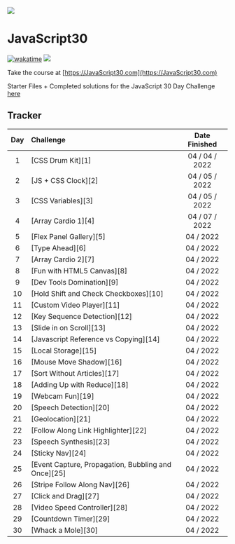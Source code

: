 ﻿![](https://javascript30.com/images/JS3-social-share.png)

# JavaScript30

[![wakatime](https://wakatime.com/badge/user/0c1ed6f1-fb21-41cd-8f4e-e0a3194c797b/project/b1df6666-c70a-4a33-92f9-9a3fdebc6990.svg)](https://wakatime.com/badge/user/0c1ed6f1-fb21-41cd-8f4e-e0a3194c797b/project/b1df6666-c70a-4a33-92f9-9a3fdebc6990)
![](https://img.shields.io/badge/JavaScript-F7DF1E?style=for-the-badge&logo=javascript&logoColor=black)

Take the course at [https://JavaScript30.com](https://JavaScript30.com)

Starter Files + Completed solutions for the JavaScript 30 Day Challenge [here](https://github.com/wesbos/JavaScript30)


## Tracker 

| Day | Challenge                                           |  Date Finished  |
| :-: | :-------------------------------------------------- | :-------------: |
|  1  | [CSS Drum Kit][1]                                   | 04 / 04 / 2022  |
|  2  | [JS + CSS Clock][2]                                 | 04 / 05 / 2022  |
|  3  | [CSS Variables][3]                                  | 04 / 05 / 2022  |
|  4  | [Array Cardio 1][4]                                 | 04 / 07 / 2022  |
|  5  | [Flex Panel Gallery][5]                             | 04 / 2022  |
|  6  | [Type Ahead][6]                                     | 04 / 2022  |
|  7  | [Array Cardio 2][7]                                 | 04 / 2022  |
|  8  | [Fun with HTML5 Canvas][8]                          | 04 / 2022  |
|  9  | [Dev Tools Domination][9]                           | 04 / 2022  |
| 10  | [Hold Shift and Check Checkboxes][10]               | 04 / 2022  |
| 11  | [Custom Video Player][11]                           | 04 / 2022  | 
| 12  | [Key Sequence Detection][12]                        | 04 / 2022  |
| 13  | [Slide in on Scroll][13]                            | 04 / 2022  |
| 14  | [Javascript Reference vs Copying][14]               | 04 / 2022  |
| 15  | [Local Storage][15]                                 | 04 / 2022  |
| 16  | [Mouse Move Shadow][16]                             | 04 / 2022  |
| 17  | [Sort Without Articles][17]                         | 04 / 2022  |
| 18  | [Adding Up with Reduce][18]                         | 04 / 2022  |
| 19  | [Webcam Fun][19]                                    | 04 / 2022  |
| 20  | [Speech Detection][20]                              | 04 / 2022  |
| 21  | [Geolocation][21]                                   | 04 / 2022  | 
| 22  | [Follow Along Link Highlighter][22]                 | 04 / 2022  |
| 23  | [Speech Synthesis][23]                              | 04 / 2022  |
| 24  | [Sticky Nav][24]                                    | 04 / 2022  |
| 25  | [Event Capture, Propagation, Bubbling and Once][25] | 04 / 2022  |
| 26  | [Stripe Follow Along Nav][26]                       | 04 / 2022  |
| 27  | [Click and Drag][27]                                | 04 / 2022  |
| 28  | [Video Speed Controller][28]                        | 04 / 2022  |
| 29  | [Countdown Timer][29]                               | 04 / 2022  |
| 30  | [Whack a Mole][30]                                  | 04 / 2022  |

<!-- 
[1]: exercises/01-js-drum-kit/
[2]: exercises/02-js-css-clock/
[3]: exercises/03-css-variables/
[4]: exercises/04-array-cardio-day-1/
[5]: exercises/05-flex-panel-gallery/
[6]: exercises/06-type-ahead/
[7]: exercises/07-array-cardio-day-2/
[8]: exercises/08-fun-wth-html5-canvas/
[9]: exercises/09-dev-tools-domination/
[10]: exercises/10-hold-shift-and-check-checkboxes/
[11]: exercises/11-custom-video-player/
[12]: exercises/12-key-sequence-detection/
[13]: exercises/13-slide-in-on-scroll/
[14]: exercises/14-js-references-vs-copying/
[15]: exercises/15-local-storage/
[16]: exercises/16-mouse-move-shadow/
[17]: exercises/17-sort-without-articles/
[18]: exercises/18-add-with-reduce/
[19]: exercises/19-webcam-fun/
[20]: exercises/20-speech-detection/
[21]: exercises/21-geolocation/
[22]: exercises/22-follow-along-links/
[23]: exercises/23-speech-synthesis/
[24]: exercises/24-sticky-nav/
[25]: exercises/25-event-capture/
[26]: exercises/26-follow-along-nav/
[27]: exercises/27-click-drag-scroll/
[28]: exercises/28-video-speed-controller/
[29]: exercises/29-countdown-timer/
[30]: exercises/30-whack-a-mole/ -->